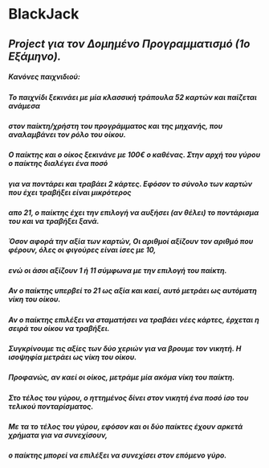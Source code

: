 # **BlackJack**
## *Project για τον Δομημένο Προγραμματισμό (1ο Εξάμηνο).*

##### Κανόνες παιχνιδιού:
#####    Το παιχνίδι ξεκινάει με μία κλασσική τράπουλα 52 καρτών και παίζεται ανάμεσα
#####    στον παίκτη/χρήστη του προγράμματος και της μηχανής, που αναλαμβάνει τον ρόλο του οίκου.
#####
#####    Ο παίκτης και ο οίκος ξεκινάνε με 100€ ο καθένας. Στην αρχή του γύρου ο παίκτης διαλέγει ένα ποσό
#####    για να ποντάρει και τραβάει 2 κάρτες. Εφόσον το σύνολο των καρτών που έχει τραβήξει είναι μικρότερος
#####    απο 21, ο παίκτης έχει την επιλογή να αυξήσει (αν θέλει) το ποντάρισμα του και να τραβήξει ξανά.
#####
#####    Όσον αφορά την αξία των καρτών, Οι αριθμοί αξίζουν τον αριθμό που φέρουν, όλες οι φιγούρες είναι ίσες με 10,
#####    ενώ οι άσοι αξίζουν 1 ή 11 σύμφωνα με την επιλογή του παίκτη.
#####
#####    Αν ο παίκτης υπερβεί το 21 ως αξία και καεί, αυτό μετράει ως αυτόματη νίκη του οίκου.
#####
#####    Αν ο παίκτης επιλέξει να σταματήσει να τραβάει νέες κάρτες, έρχεται η σειρά του οίκου να τραβήξει.
#####
#####    Συγκρίνουμε τις αξίες των δύο χεριών για να βρουμε τον νικητή. Η ισοψηφία μετράει ως νίκη του οίκου.
#####    Προφανώς, αν καεί οι οίκος, μετράμε μία ακόμα νίκη του παίκτη.
#####
#####    Στο τέλος του γύρου, ο ηττημένος δίνει στον νικητή ένα ποσό ίσο του τελικού πονταρίσματος.
#####
#####    Με τα το τέλος του γύρου, εφόσον και οι δύο παίκτες έχουν αρκετά χρήματα για να συνεχίσουν,
#####    ο παίκτης μπορεί να επιλέξει να συνεχίσει στον επόμενο γύρο.
